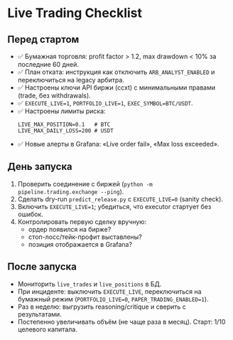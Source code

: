 # Live Trading Checklist

## Перед стартом

- ✅ Бумажная торговля: profit factor > 1.2, max drawdown < 10% за последние 60 дней.
- ✅ План отката: инструкция как отключить `ARB_ANALYST_ENABLED` и переключиться на legacy арбитра.
- ✅ Настроены ключи API биржи (ccxt) с минимальными правами (trade, без withdrawals).
- ✅ `EXECUTE_LIVE=1`, `PORTFOLIO_LIVE=1`, `EXEC_SYMBOL=BTC/USDT`.
- ✅ Настроены лимиты риска:
  ```env
  LIVE_MAX_POSITION=0.1   # BTC
  LIVE_MAX_DAILY_LOSS=200 # USDT
  ```
- ✅ Новые алерты в Grafana: «Live order fail», «Max loss exceeded».

## День запуска

1. Проверить соединение с биржей (`python -m pipeline.trading.exchange --ping`).
2. Сделать dry-run `predict_release.py` с `EXECUTE_LIVE=0` (sanity check).
3. Включить `EXECUTE_LIVE=1`; убедиться, что executor стартует без ошибок.
4. Контролировать первую сделку вручную:
   - ордер появился на бирже?
   - стоп-лосс/тейк-профит выставлены?
   - позиция отображается в Grafana?

## После запуска

- Мониторить `live_trades` и `live_positions` в БД.
- При инциденте: выключить `EXECUTE_LIVE`, переключиться на бумажный режим (`PORTFOLIO_LIVE=0`, `PAPER_TRADING_ENABLED=1`).
- Раз в неделю: выгрузить reasoning/critique и сверить с результатами.
- Постепенно увеличивать объём (не чаще раза в месяц). Старт: 1/10 целевого капитала.
